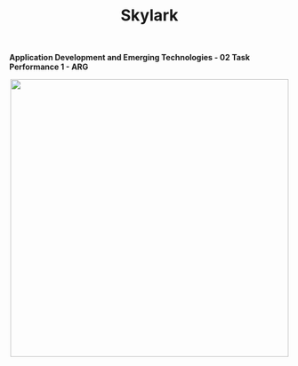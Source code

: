 <h1 align="center"> Skylark </h1> <br>

**Application Development and Emerging Technologies - 02 Task Performance 1 - ARG**

<p align="center">
  <img src = "https://user-images.githubusercontent.com/90696565/202881462-bd45aca0-4a44-4123-ae6e-e901fb0f965d.png" width=500>
</p>
